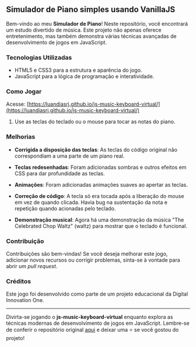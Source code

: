 ## Simulador de Piano simples usando VanillaJS

Bem-vindo ao meu **Simulador de Piano**! Neste repositório, você encontrará um estudo divertido de música. Este projeto
não apenas oferece entretenimento, mas também demonstra várias técnicas avançadas de desenvolvimento de jogos em
JavaScript.

### Tecnologias Utilizadas

- HTML5 e CSS3 para a estrutura e aparência do jogo.
- JavaScript para a lógica de programação e interatividade.

### Como Jogar

Acesse: [https://luandiasrj.github.io/js-music-keyboard-virtual/](https://luandiasrj.github.io/js-music-keyboard-virtual/)

1. Use as teclas do teclado ou o mouse para tocar as notas do piano.

### Melhorias

- **Corrigida a disposição das teclas**: As teclas do código original não correspondiam a uma parte de um piano real.

- **Teclas redesenhadas**: Foram adicionadas sombras e outros efeitos em CSS para dar profundidade as teclas.
- **Animações**: Foram adicionadas animações suaves ao apertar as teclas.
- **Correção de código**: A tecla só era tocada após a liberação do mouse em vez de quando clicada. Havia bug na
  sustentação da nota e repetição quando acionadas pelo teclado.
- **Demonstração musical**: Agora há uma demonstração da música "The Celebrated Chop Waltz" (waltz) para mostrar que o
  teclado é funcional.

### Contribuição

Contribuições são bem-vindas! Se você deseja melhorar este jogo, adicionar novos recursos ou corrigir problemas,
sinta-se à vontade para abrir um _pull request_.

### Créditos

Este jogo foi desenvolvido como parte de um projeto educacional da Digital Innovation One.

---

Divirta-se jogando o **js-music-keyboard-virtual** enquanto explora as técnicas modernas de desenvolvimento de jogos em
JavaScript. Lembre-se de conferir o repositório
original [aqui](https://github.com/felipeAguiarCode/js-music-keyboard-virtual) e deixar uma ⭐️ se você gostou do
projeto!
